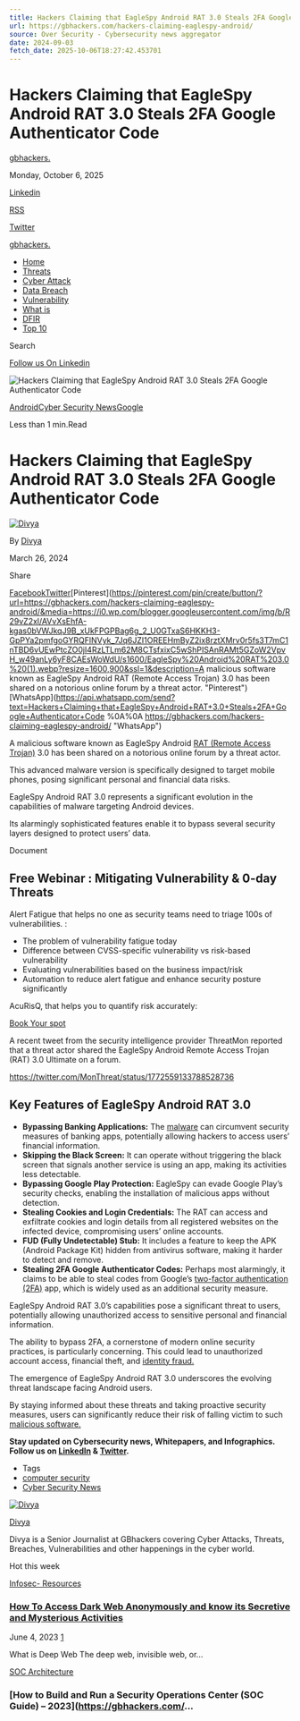 ```yaml
---
title: Hackers Claiming that EagleSpy Android RAT 3.0 Steals 2FA Google Authenticator Code
url: https://gbhackers.com/hackers-claiming-eaglespy-android/
source: Over Security - Cybersecurity news aggregator
date: 2024-09-03
fetch_date: 2025-10-06T18:27:42.453701
---
```


# Hackers Claiming that EagleSpy Android RAT 3.0 Steals 2FA Google Authenticator Code

[gbhackers.](https://gbhackers.com/)

Monday, October 6, 2025

[Linkedin](https://www.linkedin.com/company/cyber-threat-intel/ "Linkedin")

[RSS](https://gbhackers.com/feed/ "RSS")

[Twitter](https://x.com/gbhackers_news "Twitter")

[gbhackers.](https://gbhackers.com/)

* [Home](https://gbhackers.com/)
* [Threats](https://gbhackers.com/category/threatsattacks/)
* [Cyber Attack](https://gbhackers.com/category/cyber-attack/)
* [Data Breach](https://gbhackers.com/category/data-breach/)
* [Vulnerability](https://gbhackers.com/category/vulnerability-android-2/)
* [What is](https://gbhackers.com/category/what-is/)
* [DFIR](https://gbhackers.com/category/incident-response/)
* [Top 10](https://gbhackers.com/category/top-10/)

Search

[Follow us On Linkedin](https://www.linkedin.com/company/cybersecurity-news/ "Follow us On Linkedin")

![Hackers Claiming that EagleSpy Android RAT 3.0 Steals 2FA Google Authenticator Code](https://i2.wp.com/blogger.googleusercontent.com/img/b/R29vZ2xl/AVvXsEhfA-kgas0bVWJkqJ9B_xUkFPGPBag6g_2_U0GTxaS6HKKH3-GpPYa2pmfgoGYRQFlNVyk_7Jq6JZI1OREEHmByZ2ix8rztXMrv0r5fs3T7mC1nTBD6vUEwPtcZO0jI4RzLTLm62M8CTsfxixC5wShPISAnRAMt5GZoW2VpvH_w49anLy6yF8CAEsWoWdU/s1600/EagleSpy%20Android%20RAT%203.0%20(1).webp?w=1920&resize=1920,0&ssl=1)

[Android](https://gbhackers.com/category/android-2/)[Cyber Security News](https://gbhackers.com/category/cyber-security-news/)[Google](https://gbhackers.com/category/google/)

Less than 1 min.Read

# Hackers Claiming that EagleSpy Android RAT 3.0 Steals 2FA Google Authenticator Code

[![Divya](https://secure.gravatar.com/avatar/030ce841d650bd7608e500f5df725da8758a0fd9fe0397842fb061f63cbf20a2?s=96&d=mm&r=g)](https://gbhackers.com/author/divya/ "Divya")

By [Divya](https://gbhackers.com/author/divya/)

March 26, 2024

Share

[Facebook](https://www.facebook.com/sharer.php?u=https%3A%2F%2Fgbhackers.com%2Fhackers-claiming-eaglespy-android%2F "Facebook")[Twitter](https://twitter.com/intent/tweet?text=Hackers+Claiming+that+EagleSpy+Android+RAT+3.0+Steals+2FA+Google+Authenticator+Code&url=https%3A%2F%2Fgbhackers.com%2Fhackers-claiming-eaglespy-android%2F&via=GBHackers+Security+%7C+%231+Globally+Trusted+Cyber+Security+News+Platform "Twitter")[Pinterest](https://pinterest.com/pin/create/button/?url=https://gbhackers.com/hackers-claiming-eaglespy-android/&media=https://i0.wp.com/blogger.googleusercontent.com/img/b/R29vZ2xl/AVvXsEhfA-kgas0bVWJkqJ9B_xUkFPGPBag6g_2_U0GTxaS6HKKH3-GpPYa2pmfgoGYRQFlNVyk_7Jq6JZI1OREEHmByZ2ix8rztXMrv0r5fs3T7mC1nTBD6vUEwPtcZO0jI4RzLTLm62M8CTsfxixC5wShPISAnRAMt5GZoW2VpvH_w49anLy6yF8CAEsWoWdU/s1600/EagleSpy%20Android%20RAT%203.0%20(1).webp?resize=1600,900&ssl=1&description=A malicious software known as EagleSpy Android RAT (Remote Access Trojan) 3.0 has been shared on a notorious online forum by a threat actor. "Pinterest")[WhatsApp](https://api.whatsapp.com/send?text=Hackers+Claiming+that+EagleSpy+Android+RAT+3.0+Steals+2FA+Google+Authenticator+Code %0A%0A https://gbhackers.com/hackers-claiming-eaglespy-android/ "WhatsApp")

A malicious software known as EagleSpy Android [RAT (Remote Access Trojan)](https://gbhackers.com/adwind-rat-code-injection-technique/) 3.0 has been shared on a notorious online forum by a threat actor.

This advanced malware version is specifically designed to target mobile phones, posing significant personal and financial data risks.

EagleSpy Android RAT 3.0 represents a significant evolution in the capabilities of malware targeting Android devices.

Its alarmingly sophisticated features enable it to bypass several security layers designed to protect users’ data.

Document

## Free Webinar : Mitigating Vulnerability & 0-day Threats

Alert Fatigue that helps no one as security teams need to triage 100s of vulnerabilities.
:

* The problem of vulnerability fatigue today
* Difference between CVSS-specific vulnerability vs risk-based vulnerability
* Evaluating vulnerabilities based on the business impact/risk
* Automation to reduce alert fatigue and enhance security posture significantly

AcuRisQ, that helps you to quantify risk accurately:

 [Book Your spot](https://www.indusface.com/mitigating-alert-fatigue-with-acurisq.php?utm_source=gbhackers-blog-cta&utm_medium=referral&utm_campaign=2024-mar-webinar-mitigating-alert-fatigue-with-acurisq)

A recent tweet from the security intelligence provider ThreatMon reported that a threat actor shared the EagleSpy Android Remote Access Trojan (RAT) 3.0 Ultimate on a forum.

https://twitter.com/MonThreat/status/1772559133788528736

## **Key Features of EagleSpy Android RAT 3.0**

* **Bypassing Banking Applications:** The [malware](https://gbhackers.com/strelastealer-malware-attacks-eu-us/) can circumvent security measures of banking apps, potentially allowing hackers to access users’ financial information.
* **Skipping the Black Screen:** It can operate without triggering the black screen that signals another service is using an app, making its activities less detectable.
* **Bypassing Google Play Protection:** EagleSpy can evade Google Play’s security checks, enabling the installation of malicious apps without detection.
* **Stealing Cookies and Login Credentials:** The RAT can access and exfiltrate cookies and login details from all registered websites on the infected device, compromising users’ online accounts.
* **FUD (Fully Undetectable) Stub:** It includes a feature to keep the APK (Android Package Kit) hidden from antivirus software, making it harder to detect and remove.
* **Stealing 2FA Google Authenticator Codes:** Perhaps most alarmingly, it claims to be able to steal codes from Google’s [two-factor authentication (2FA)](https://gbhackers.com/twitter-limits-two-factor-authentication/) app, which is widely used as an additional security measure.

EagleSpy Android RAT 3.0’s capabilities pose a significant threat to users, potentially allowing unauthorized access to sensitive personal and financial information.

The ability to bypass 2FA, a cornerstone of modern online security practices, is particularly concerning. This could lead to unauthorized account access, financial theft, and [identity fraud.](https://gbhackers.com/what-different-kinds-of-identity-theft-are-there/)

The emergence of EagleSpy Android RAT 3.0 underscores the evolving threat landscape facing Android users.

By staying informed about these threats and taking proactive security measures, users can significantly reduce their risk of falling victim to such [malicious software.](https://gbhackers.com/malicious-software-protection-with-the-microsoft-365-security-service/)

**Stay updated on Cybersecurity news, Whitepapers, and Infographics. Follow us on [LinkedIn](https://www.linkedin.com/company/cybersecurity-news/) & [Twitter](https://twitter.com/The_Cyber_News).**

* Tags
* [computer security](https://gbhackers.com/tag/computer-security/)
* [Cyber Security News](https://gbhackers.com/tag/cyber-security-news/)

[![Divya](https://secure.gravatar.com/avatar/030ce841d650bd7608e500f5df725da8758a0fd9fe0397842fb061f63cbf20a2?s=500&d=mm&r=g)](https://gbhackers.com/author/divya/ "Divya")

[Divya](https://gbhackers.com/author/divya/)

Divya is a Senior Journalist at GBhackers covering Cyber Attacks, Threats, Breaches, Vulnerabilities and other happenings in the cyber world.

Hot this week

[Infosec- Resources](https://gbhackers.com/category/infosec/)

### [How To Access Dark Web Anonymously and know its Secretive and Mysterious Activities](https://gbhackers.com/how-to-access-deep-anonymous-web-and-know-its-secretive-and-mysterious-activities/ "How To Access Dark Web Anonymously and know its Secretive and Mysterious Activities")

June 4, 2023 [1](https://gbhackers.com/how-to-access-deep-anonymous-web-and-know-its-secretive-and-mysterious-activities/#comments)

What is Deep Web
The deep web, invisible web, or...

[SOC Architecture](https://gbhackers.com/category/architecture/)

### [How to Build and Run a Security Operations Center (SOC Guide) – 2023](https://gbhackers.com/...